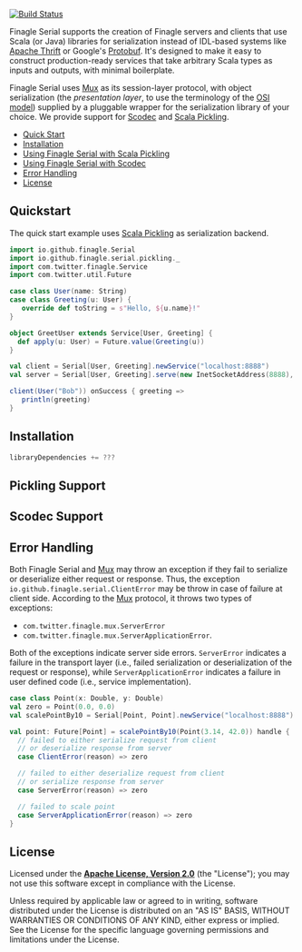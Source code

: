[![Build Status](https://travis-ci.org/finagle/finagle-serial.svg?branch=master)](https://travis-ci.org/finagle/finagle-serial)

Finagle Serial supports the creation of Finagle servers and clients that use
Scala (or Java) libraries for serialization instead of IDL-based systems like
[Apache Thrift][1] or Google's [Protobuf][2]. It's designed to make it easy
to construct production-ready services that take arbitrary Scala types as inputs
and outputs, with minimal boilerplate.

Finagle Serial uses [Mux][3] as its session-layer protocol, with object
serialization (the _presentation layer_, to use the terminology of the
[OSI model][4]) supplied by a pluggable wrapper for the serialization library of
your choice. We provide support for [Scodec][5] and [Scala Pickling][6].

* [Quick Start](#quick-start)
* [Installation](#installation)
* [Using Finagle Serial with Scala Pickling](#pickling-support)
* [Using Finagle Serial with Scodec](#scodec-support)
* [Error Handling](#error-handling)
* [License](#license)

Quickstart
----------

The quick start example uses [Scala Pickling][6] as serialization backend.

```scala
import io.github.finagle.Serial
import io.github.finagle.serial.pickling._
import com.twitter.finagle.Service
import com.twitter.util.Future

case class User(name: String)
case class Greeting(u: User) {
   override def toString = s"Hello, ${u.name}!"
}

object GreetUser extends Service[User, Greeting] {
  def apply(u: User) = Future.value(Greeting(u))
}

val client = Serial[User, Greeting].newService("localhost:8888")
val server = Serial[User, Greeting].serve(new InetSocketAddress(8888), GreetUser)

client(User("Bob")) onSuccess { greeting =>
   println(greeting)
}
```

Installation
------------

```scala
libraryDependencies += ???
```

Pickling Support
----------------

Scodec Support
--------------

Error Handling
--------------
Both Finagle Serial and [Mux][3] may throw an exception if they fail to serialize or deserialize
either request or response. Thus, the exception `io.github.finagle.serial.ClientError` may be
throw in case of failure at client side. According to the [Mux][3] protocol, it throws two types
of exceptions:

 * `com.twitter.finagle.mux.ServerError`
 * `com.twitter.finagle.mux.ServerApplicationError`.

Both of the exceptions indicate server side errors. `ServerError` indicates a failure in the
transport layer (i.e., failed serialization or deserialization of the request or response),
while `ServerApplicationError` indicates a failure in user defined code (i.e., service implementation).

```scala
case class Point(x: Double, y: Double)
val zero = Point(0.0, 0.0)
val scalePointBy10 = Serial[Point, Point].newService("localhost:8888")

val point: Future[Point] = scalePointBy10(Point(3.14, 42.0)) handle {
  // failed to either serialize request from client
  // or deserialize response from server
  case ClientError(reason) => zero

  // failed to either deserialize request from client
  // or serialize response from server
  case ServerError(reason) => zero

  // failed to scale point
  case ServerApplicationError(reason) => zero
}
```

License
-------

Licensed under the **[Apache License, Version 2.0](http://www.apache.org/licenses/LICENSE-2.0)** (the "License");
you may not use this software except in compliance with the License.

Unless required by applicable law or agreed to in writing, software
distributed under the License is distributed on an "AS IS" BASIS,
WITHOUT WARRANTIES OR CONDITIONS OF ANY KIND, either express or implied.
See the License for the specific language governing permissions and
limitations under the License.


[1]: https://thrift.apache.org/
[2]: https://github.com/google/protobuf/
[3]: http://twitter.github.io/finagle/guide/Protocols.html#mux
[4]: http://en.wikipedia.org/wiki/OSI_model
[5]: https://github.com/scodec/scodec
[6]: https://github.com/scala/pickling
[7]: http://docs.oracle.com/javase/7/docs/api/java/io/Serializable.html
